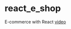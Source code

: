 # react_e_shop

E-commerce with React
[video](https://youtu.be/FIkdeLA81xA?list=PL-Db3tEF6pB8UO2MmccX-5qeGDX9rek7Q&t=386)
